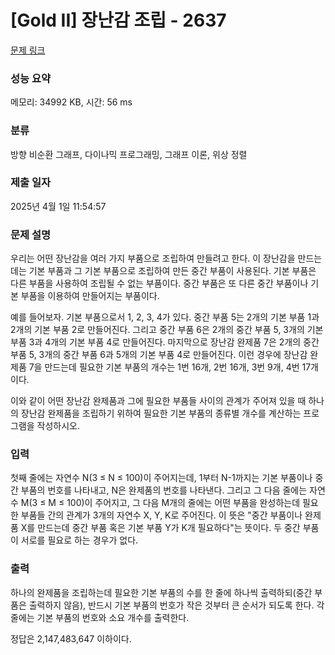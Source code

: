 # [Gold II] 장난감 조립 - 2637 

[문제 링크](https://www.acmicpc.net/problem/2637) 

### 성능 요약

메모리: 34992 KB, 시간: 56 ms

### 분류

방향 비순환 그래프, 다이나믹 프로그래밍, 그래프 이론, 위상 정렬

### 제출 일자

2025년 4월 1일 11:54:57

### 문제 설명

<p>우리는 어떤 장난감을 여러 가지 부품으로 조립하여 만들려고 한다. 이 장난감을 만드는데는 기본 부품과 그 기본 부품으로 조립하여 만든 중간 부품이 사용된다. 기본 부품은 다른 부품을 사용하여 조립될 수 없는 부품이다. 중간 부품은 또 다른 중간 부품이나 기본 부품을 이용하여 만들어지는 부품이다.</p>

<p>예를 들어보자. 기본 부품으로서 1, 2, 3, 4가 있다. 중간 부품 5는 2개의 기본 부품 1과 2개의 기본 부품 2로 만들어진다. 그리고 중간 부품 6은 2개의 중간 부품 5, 3개의 기본 부품 3과 4개의 기본 부품 4로 만들어진다. 마지막으로 장난감 완제품 7은 2개의 중간 부품 5, 3개의 중간 부품 6과 5개의 기본 부품 4로 만들어진다. 이런 경우에 장난감 완제품 7을 만드는데 필요한 기본 부품의 개수는 1번 16개, 2번 16개, 3번 9개, 4번 17개이다.</p>

<p>이와 같이 어떤 장난감 완제품과 그에 필요한 부품들 사이의 관계가 주어져 있을 때 하나의 장난감 완제품을 조립하기 위하여 필요한 기본 부품의 종류별 개수를 계산하는 프로그램을 작성하시오.</p>

### 입력 

 <p>첫째 줄에는 자연수 N(3 ≤ N ≤ 100)이 주어지는데, 1부터 N-1까지는 기본 부품이나 중간 부품의 번호를 나타내고, N은 완제품의 번호를 나타낸다. 그리고 그 다음 줄에는 자연수 M(3 ≤ M ≤ 100)이 주어지고, 그 다음 M개의 줄에는 어떤 부품을 완성하는데 필요한 부품들 간의 관계가 3개의 자연수 X, Y, K로 주어진다. 이 뜻은 "중간 부품이나 완제품 X를 만드는데 중간 부품 혹은 기본 부품 Y가 K개 필요하다"는 뜻이다. 두 중간 부품이 서로를 필요로 하는 경우가 없다.</p>

### 출력 

 <p>하나의 완제품을 조립하는데 필요한 기본 부품의 수를 한 줄에 하나씩 출력하되(중간 부품은 출력하지 않음), 반드시 기본 부품의 번호가 작은 것부터 큰 순서가 되도록 한다. 각 줄에는 기본 부품의 번호와 소요 개수를 출력한다.</p>

<p>정답은 2,147,483,647 이하이다.</p>

